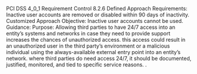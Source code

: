 PCI DSS 4_0_1 Requirement Control 8.2.6 Defined Approach Requirements: Inactive user accounts are removed or disabled within 90 days of inactivity. Customized Approach Objective: Inactive user accounts cannot be used. Guidance: Purpose: Allowing third parties to have 24/7 access into an entity’s systems and networks in case they need to provide support increases the chances of unauthorized access. this access could result in an unauthorized user in the third party’s environment or a malicious individual using the always-available external entry point into an entity’s network. where third parties do need access 24/7, it should be documented, justified, monitored, and tied to specific service reasons. .